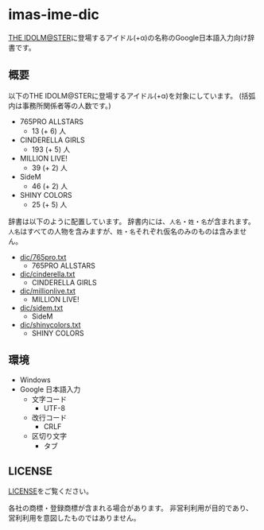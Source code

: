 # imas-ime-dic

[THE IDOLM@STER](https://idolmaster.jp/)に登場するアイドル(+α)の名称のGoogle日本語入力向け辞書です。

## 概要

以下のTHE IDOLM@STERに登場するアイドル(+α)を対象にしています。
(括弧内は事務所関係者等の人数です。)

- 765PRO ALLSTARS
  - 13 (+ 6) 人
- CINDERELLA GIRLS
  - 193 (+ 5) 人
- MILLION LIVE!
  - 39 (+ 2) 人
- SideM
  - 46 (+ 2) 人
- SHINY COLORS
  - 25 (+ 5) 人

辞書は以下のように配置しています。
辞書内には、`人名`・`姓`・`名`が含まれます。
`人名`はすべての人物を含みますが、`姓`・`名`それぞれ仮名のみのものは含みません。

- [dic/765pro.txt](dic/765pro.txt)
  - 765PRO ALLSTARS
- [dic/cinderella.txt](dic/cinderella.txt)
  - CINDERELLA GIRLS
- [dic/millionlive.txt](dic/millionlive.txt)
  - MILLION LIVE!
- [dic/sidem.txt](dic/sidem.txt)
  - SideM
- [dic/shinycolors.txt](dic/shinycolors.txt)
  - SHINY COLORS

## 環境

- Windows
- Google 日本語入力
  - 文字コード
    - UTF-8
  - 改行コード
    - CRLF
  - 区切り文字
    - タブ

## LICENSE

[LICENSE](LICENSE)をご覧ください。

各社の商標・登録商標が含まれる場合があります。
非営利利用が目的であり、営利利用を意図したものではありません。
